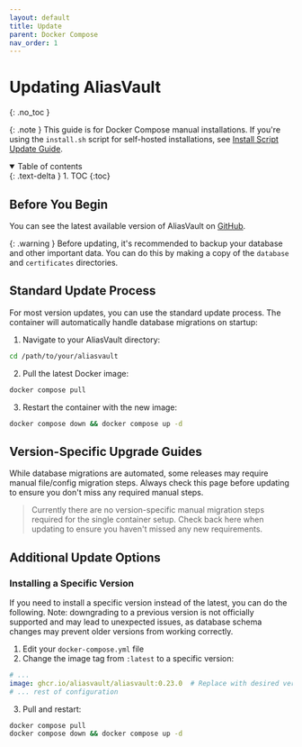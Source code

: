 ```yaml
---
layout: default
title: Update
parent: Docker Compose
nav_order: 1
---
```


# Updating AliasVault
{: .no_toc }

{: .note }
This guide is for Docker Compose manual installations. If you're using the `install.sh` script for self-hosted installations, see [Install Script Update Guide](../../script/update/).

<details open markdown="block">
  <summary>
    Table of contents
  </summary>
  {: .text-delta }
1. TOC
{:toc}
</details>

## Before You Begin
You can see the latest available version of AliasVault on [GitHub](https://github.com/aliasvault/aliasvault/releases).

{: .warning }
Before updating, it's recommended to backup your database and other important data. You can do this by making
a copy of the `database` and `certificates` directories.

## Standard Update Process
For most version updates, you can use the standard update process. The container will automatically handle database migrations on startup:

1. Navigate to your AliasVault directory:
```bash
cd /path/to/your/aliasvault
```

2. Pull the latest Docker image:
```bash
docker compose pull
```

3. Restart the container with the new image:
```bash
docker compose down && docker compose up -d
```

## Version-Specific Upgrade Guides
While database migrations are automated, some releases may require manual file/config migration steps. Always check this page before updating to ensure you don't miss any required manual steps.

> Currently there are no version-specific manual migration steps required for the single container setup. Check back here when updating to ensure you haven't missed any new requirements.

## Additional Update Options

### Installing a Specific Version
If you need to install a specific version instead of the latest, you can do the following. Note: downgrading to a previous version is not officially supported and may lead to unexpected issues, as database schema changes may prevent older versions from working correctly.

1. Edit your `docker-compose.yml` file
2. Change the image tag from `:latest` to a specific version:
```yaml
# ...
image: ghcr.io/aliasvault/aliasvault:0.23.0  # Replace with desired version
# ... rest of configuration
```
3. Pull and restart:
```bash
docker compose pull
docker compose down && docker compose up -d
```
